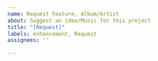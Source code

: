 ```yaml
---
name: Request Feature, Album/Artist
about: Suggest an idea/Music for this project
title: "[Request]"
labels: enhancement, Request
assignees: ''

---
```


<!-- ask for anything below or add anything
and in the title, choose between Song, Artist, Album, or Feature-->
